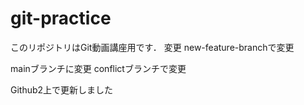 # git-practice
このリポジトリはGit動画講座用です．
変更
new-feature-branchで変更

mainブランチに変更
conflictブランチで変更

Github2上で更新しました
